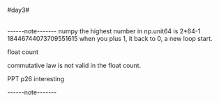 ######
#day3#
######

------note-------
numpy 
the highest number in np.unit64 is 2*64-1 18446744073709551615
when you plus 1, it back to 0, a new loop start.

float count

commutative law is not valid in the float count.

PPT p26  interesting 

------note-------
